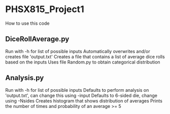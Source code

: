# PHSX815_Project1

How to use this code

## DiceRollAverage.py

Run with -h for list of possible inputs
Automatically overwrites and/or creates file 'output.txt' 
Creates a file that contains a list of average dice rolls based on the inputs
Uses file Random.py to obtain categorical distribution

## Analysis.py

Run with -h for list of possible inputs
Defaults to perform analysis on 'output.txt', can change this using -input
Defaults to 6-sided die, change using -Nsides
Creates histogram that shows distribution of averages
Prints the number of times and probability of an average >= 5
